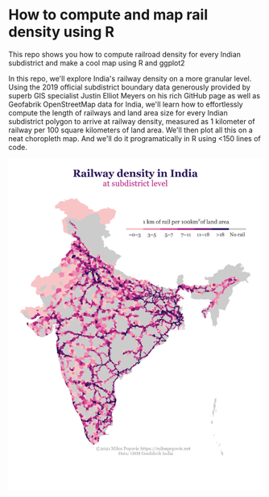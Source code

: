 # How to compute and map rail density using R
This repo shows you how to compute railroad density for every Indian subdistrict and make a cool map using R and ggplot2

In this repo, we'll explore India's railway density on a more granular level. Using the 2019 official subdistrict boundary data generously provided by superb GIS specialist Justin Elliot Meyers on his rich GitHub page as well as Geofabrik OpenStreetMap data for India, we'll learn how to effortlessly compute the length of railways and land area size for every Indian subdistrict polygon to arrive at railway density, measured as 1 kilometer of railway per 100 square kilometers of land area. We'll then plot all this on a neat choropleth map. And we'll do it programatically in R using <150 lines of code.

![alt text](https://github.com/milos-agathon/india_rail/blob/main/ind_rail_density.png?raw=true)
